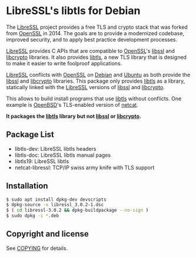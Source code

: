 # LibreSSL's libtls for Debian

The [LibreSSL] project provides a free TLS and crypto stack that was
forked from [OpenSSL] in 2014.  The goals are to provide a modernized
codebase, improved security, and to apply best practice development
processes.

[LibreSSL] provides C APIs that are compatible to [OpenSSL]'s [libssl]
and [libcrypto] libraries.  It also provides [libtls], a new TLS
library that is designed to make it easier to write foolproof
applications.

[LibreSSL] conflicts with [OpenSSL] on [Debian] and [Ubuntu] as both
provide the [libssl] and [libcrypto] libraries.  This package only
provides [libtls] as a library, statically linked with the [LibreSSL]
versions of [libssl] and [libcrypto].

This allows to build install programs that use [libtls] without
conflicts.  One example is [OpenBSD]'s TLS-enabled version of
[netcat].

**It packages the [libtls] library but not [libssl] or [libcrypto].**

## Package List

* libtls-dev: LibreSSL libtls headers
* libtls-doc: LibreSSL libtls manual pages
* libtls19: LibreSSL libtls
* netcat-libressl: TCP/IP swiss army knife with TLS support

## Installation

```bash
$ sudo apt install dpkg-dev devscripts
$ dpkg-source -x libressl_3.0.2-1.dsc
$ ( cd libressl-3.0.2 && dpkg-buildpackage --no-sign )
$ sudo dpkg -i *.deb
```

## Copyright and license

See [COPYING] for details.

[COPYING]: COPYING
[Debian]: https://www.debian.org/
[LibreSSL]: https://www.libressl.org
[OpenBSD]: https://www.openbsd.org/
[OpenSSL]: https://wiki.openssl.org/index.php/Code_Quality
[Ubuntu]: https://www.ubuntu.com/
[libssl]: https://man.openbsd.org/ssl.3
[libtls]: https://man.openbsd.org/tls_init.3
[libcrypto]: https://man.openbsd.org/crypto.3
[netcat]: https://man.openbsd.org/nc.1

